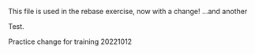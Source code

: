 This file is used in the rebase exercise, now with a change! ...and another

Test.

Practice change for training 20221012
